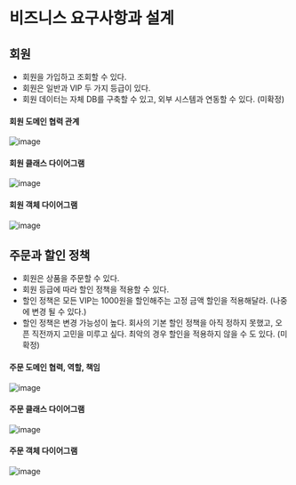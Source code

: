 # 비즈니스 요구사항과 설계

## 회원
- 회원을 가입하고 조회할 수 있다.
- 회원은 일반과 VIP 두 가지 등급이 있다.
- 회원 데이터는 자체 DB를 구축할 수 있고, 외부 시스템과 연동할 수 있다. (미확정)
                        
#### 회원 도메인 협력 관계
![image](https://user-images.githubusercontent.com/50781066/227105216-e7a5ad77-6ea0-4f58-96d7-dffd23ad2ebe.png)

#### 회원 클래스 다이어그램
![image](https://user-images.githubusercontent.com/50781066/227105417-a64de3f0-bf29-4d12-828b-e91fe5430cea.png)

#### 회원 객체 다이어그램
![image](https://user-images.githubusercontent.com/50781066/227105452-ce18a4e6-c968-4ca3-914e-8417ea0e8b6d.png)

## 주문과 할인 정책
- 회원은 상품을 주문할 수 있다.
- 회원 등급에 따라 할인 정책을 적용할 수 있다.
- 할인 정책은 모든 VIP는 1000원을 할인해주는 고정 금액 할인을 적용해달라. (나중에 변경 될 수
있다.)
- 할인 정책은 변경 가능성이 높다. 회사의 기본 할인 정책을 아직 정하지 못했고, 오픈 직전까지 고민을
미루고 싶다. 최악의 경우 할인을 적용하지 않을 수 도 있다. (미확정)

#### 주문 도메인 협력, 역할, 책임
![image](https://user-images.githubusercontent.com/50781066/227105883-8e2c8e3d-2a12-48ce-a7d8-3776f6eb34ff.png)

#### 주문 클래스 다이어그램
![image](https://user-images.githubusercontent.com/50781066/227106063-a3c6c0ae-d383-40c3-84d5-213332c5db56.png)

#### 주문 객체 다이어그램
![image](https://user-images.githubusercontent.com/50781066/227120080-9d9750b1-bfd7-4ebf-b5d5-696be8c39970.png)